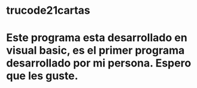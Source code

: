 # trucode21cartas
# Este programa esta desarrollado en visual basic, es el primer programa desarrollado por mi persona. Espero que les guste.

